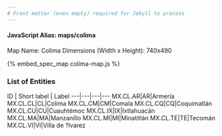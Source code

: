 ```yaml
---
# Front matter (even empty) required for Jekyll to process
---
```


#### JavaScript Alias: maps/colima

Map Name: Colima
Dimensions (Width x Height): 740x490



{% embed_spec_map colima-map.js %}

### List of Entities

ID | Short label | Label
---|---|---|---
MX.CL.AR|AR|Armería
MX.CL.CL|CL|Colima
MX.CL.CM|CM|Comala
MX.CL.CQ|CQ|Coquimatlán
MX.CL.CU|CU|Cuauhtémoc
MX.CL.IX|IX|Ixtlahuacán
MX.CL.MA|MA|Manzanillo
MX.CL.MI|MI|Minatitlán
MX.CL.TE|TE|Tecomán
MX.CL.VI|VI|Villa de ?lvarez

